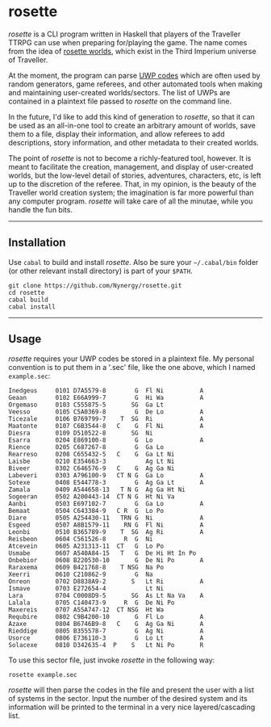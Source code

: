 # rosette

_rosette_ is a CLI program written in Haskell that players of the Traveller
TTRPG can use when preparing for/playing the game. The name comes from the idea
of [rosette worlds](https://wiki.travellerrpg.com/Rosette_World), which exist in
the Third Imperium universe of Traveller.

At the moment, the program can parse [UWP
codes](https://campaignwiki.org/traveller/edit) which are often used by random
generators, game referees, and other automated tools when making and maintaining
user-created worlds/sectors. The list of UWPs are contained in a plaintext file
passed to _rosette_ on the command line.

In the future, I'd like to add this kind of generation to _rosette_, so that it
can be used as an all-in-one tool to create an arbitrary amount of worlds, save
them to a file, display their information, and allow referees to add
descriptions, story information, and other metadata to their created worlds.

The point of _rosette_ is not to become a richly-featured tool, however. It is
meant to facilitate the creation, management, and display of user-created
worlds, but the low-level detail of stories, adventures, characters, etc, is
left up to the discretion of the referee. That, in my opinion, is the beauty of
the Traveller world creation system; the imagination is far more powerful than
any computer program. _rosette_ will take care of all the minutae, while you
handle the fun bits.

---------------------------------------------------------------------------------

## Installation

Use `cabal` to build and install _rosette_. Also be sure your `~/.cabal/bin`
folder (or other relevant install directory) is part of your `$PATH`.

```
git clone https://github.com/Nynergy/rosette.git
cd rosette
cabal build
cabal install
```

---------------------------------------------------------------------------------

## Usage

_rosette_ requires your UWP codes be stored in a plaintext file. My personal
convention is to put them in a '.sec' file, like the one above, which I named
`example.sec`:

```
Inedgeus     0101 D7A5579-8        G  Fl Ni          A
Geaan        0102 E66A999-7        G  Hi Wa          A
Orgemaso     0103 C555875-5       SG  Ga Lt
Veesso       0105 C5A0369-8        G  De Lo          A
Ticezale     0106 B769799-7    T  SG  Ri             A
Maatonte     0107 C6B3544-8   C    G  Fl Ni          A
Diesra       0109 D510522-8       SG  Ni
Esarra       0204 E869100-8        G  Lo             A
Rience       0205 C687267-8        G  Ga Lo
Rearreso     0208 C655432-5   C    G  Ga Lt Ni
Laisbe       0210 E354663-3           Ag Lt Ni
Biveer       0302 C646576-9   C    G  Ag Ga Ni
Labeveri     0303 A796100-9   CT N G  Ga Lo          A
Sotexe       0408 E544778-3        G  Ag Ga Lt       A
Zamala       0409 A544658-13   T N G  Ag Ga Ht Ni
Sogeeran     0502 A200443-14  CT N G  Ht Ni Va
Aanbi        0503 E697102-7        G  Ga Lo          A
Bemaat       0504 C643384-9   C R  G  Lo Po
Diare        0505 A254430-11   TRN G  Ni             A
Esgeed       0507 A8B1579-11    RN G  Fl Ni          A
Leonbi       0510 B365789-9    T  SG  Ag Ri          A
Reisbeon     0604 C561526-8     R  G  Ni
Atcevein     0605 A231313-11  CT   G  Lo Po
Usmabe       0607 A540A84-15   T   G  De Hi Ht In Po
Onbebior     0608 B220530-10       G  De Ni Po       A
Raraxema     0609 B421768-8    T NSG  Na Po
Xeerri       0610 C210862-9        G  Na
Onreon       0702 D8838A9-2       S   Lt Ri          A
Ismave       0703 E272654-4           Lt Ni
Lara         0704 C0008D9-5       SG  As Lt Na Va    A
Lalala       0705 C140473-9     R  G  De Ni Po
Maxereis     0707 A55A747-12  CT NSG  Ht Wa
Requbire     0802 C9B4200-10       G  Fl Lo          A
Azaxe        0804 B6746B9-8   C    G  Ag Ga Ni       A
Rieddige     0805 B355578-7        G  Ag Ni          A
Usorce       0806 E736110-3        G  Lo Lt          A
Solacexe     0810 D342635-4  P    S   Lt Ni Po       R
```

To use this sector file, just invoke _rosette_ in the following way:

`rosette example.sec`

_rosette_ will then parse the codes in the file and present the user with a list
of systems in the sector. Input the number of the desired system and its
information will be printed to the terminal in a very nice layered/cascading
list.
